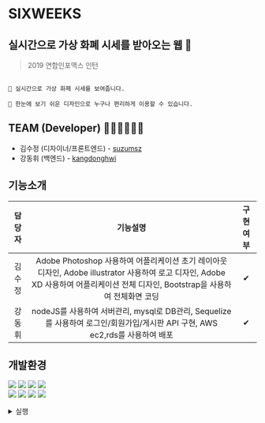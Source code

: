 # SIXWEEKS
## 실시간으로 가상 화폐 시세를 받아오는 웹 💸
> 2019 연합인포맥스 인턴

```

📌 실시간으로 가상 화페 시세를 보여줍니다. 

📌 한눈에 보기 쉬운 디자인으로 누구나 편리하게 이용할 수 있습니다.

```

## TEAM (Developer) 👩🏻‍💻👨🏻‍💻
- 김수정 (디자이너/프론트엔드) - [suzumsz](https://github.com/suzumsz)  
- 강동휘 (백엔드) - [kangdonghwi](https://github.com/kangdonghwi)  

## 기능소개 
|  담당자  |   기능설명   |   구현여부   |                              
| :----------: | :----------------: | :----------: |
|김수정| Adobe Photoshop 사용하여 어플리케이션 초기 레이아웃 디자인, Adobe illustrator 사용하여 로고 디자인, Adobe XD 사용하여 어플리케이션 전체 디자인, Bootstrap을 사용하여 전체화면 코딩 | ✔ |
|강동휘| nodeJS를 사용하여 서버관리, mysql로 DB관리, Sequelize를 사용하여 로그인/회원가입/게시판 API 구현, AWS ec2,rds를 사용하여 배포 | ✔ |

## 개발환경
<img src="https://img.shields.io/badge/Node.js-339933?logo=Node.js&logoColor=white"> <img src="https://img.shields.io/badge/MySQL-4479A1?logo=MySQL&logoColor=white"> <img src="https://img.shields.io/badge/Next.js-000000?logo=Next.js&logoColor=white"> <img src="https://img.shields.io/badge/React-61DAFB?logo=React&logoColor=white">   
<img src="https://img.shields.io/badge/Bootstrap-7952B3?logo=Bootstrap&logoColor=white"> <img src="https://img.shields.io/badge/Photoshop-31A8FF?logo=Adobe-Photoshop&logoColor=white"> <img src="https://img.shields.io/badge/Illustrator-FF9A00?logo=Adobe-Illustrator&logoColor=white"> <img src="https://img.shields.io/badge/XD-FF61F6?logo=Adobe-XD&logoColor=white">

<details>
<summary> 실행 </summary>
<div markdown="1">

```
npm run dev
```

</div>
</details>
